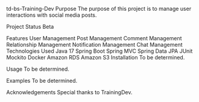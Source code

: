 td-bs-Training-Dev
Purpose
The purpose of this project is to manage user interactions with social media posts.

Project Status
Beta

Features
User Management
Post Management
Comment Management
Relationship Management
Notification Management
Chat Management
Technologies Used
Java 17
Spring Boot
Spring MVC
Spring Data JPA
JUnit
Mockito
Docker
Amazon RDS
Amazon S3
Installation
To be determined.

Usage
To be determined.

Examples
To be determined.

Acknowledgements
Special thanks to TrainingDev.

